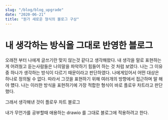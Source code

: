 ```yaml
---
slug: "/blog/blog_upgrade"
date: "2020-06-21"
title: "뭔가 새로운 형식의 블로그 구상"
---
```


# 내 생각하는 방식을 그대로 반영한 블로그
오래전 부터 나에게 글쓰기란 맞지 않는것 같다고 생각해왔다.
내 생각을 말로 표현하는게 어려웠고 듣는사람들은 나의말을 파악하기 힘들어 하는 것 처럼 보였다. 나는 그 이유중 하나가 생각하는 방식이 다르기 때문이라고 판단하였다.
나에게있어서 어떤 대상은 하나로 정의될 수 없다. 따라서 그것을 표현하기 위해 여러개의 방향에서 접근하며 말 해야 헀다. 나는 이러한 방식을 표현하기에 가장 적합한 형식이 바로 플로우 차트라고 판단했다.

그래서 생각해낸 것이 플로우 차트 블로그

내가 무언가를 공부할때 애용하는 drawio 를 그대로 블로그에 적용하려고 한다.